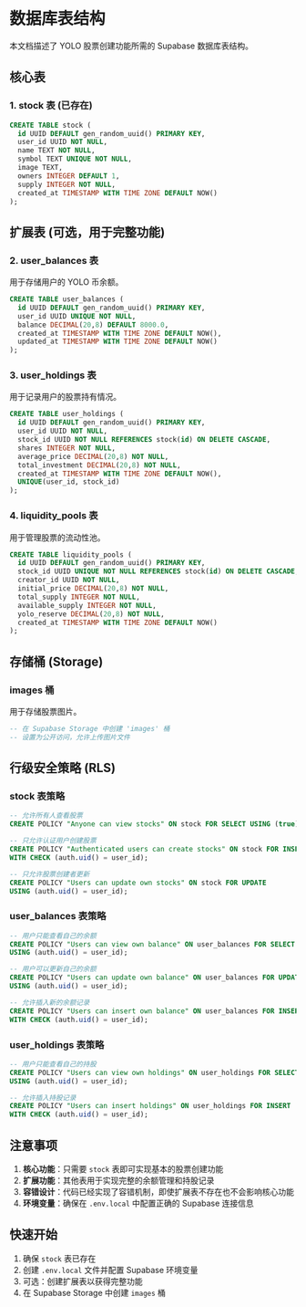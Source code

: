 # 数据库表结构

本文档描述了 YOLO 股票创建功能所需的 Supabase 数据库表结构。

## 核心表

### 1. stock 表 (已存在)
```sql
CREATE TABLE stock (
  id UUID DEFAULT gen_random_uuid() PRIMARY KEY,
  user_id UUID NOT NULL,
  name TEXT NOT NULL,
  symbol TEXT UNIQUE NOT NULL,
  image TEXT,
  owners INTEGER DEFAULT 1,
  supply INTEGER NOT NULL,
  created_at TIMESTAMP WITH TIME ZONE DEFAULT NOW()
);
```

## 扩展表 (可选，用于完整功能)

### 2. user_balances 表
用于存储用户的 YOLO 币余额。

```sql
CREATE TABLE user_balances (
  id UUID DEFAULT gen_random_uuid() PRIMARY KEY,
  user_id UUID UNIQUE NOT NULL,
  balance DECIMAL(20,8) DEFAULT 8000.0,
  created_at TIMESTAMP WITH TIME ZONE DEFAULT NOW(),
  updated_at TIMESTAMP WITH TIME ZONE DEFAULT NOW()
);
```

### 3. user_holdings 表
用于记录用户的股票持有情况。

```sql
CREATE TABLE user_holdings (
  id UUID DEFAULT gen_random_uuid() PRIMARY KEY,
  user_id UUID NOT NULL,
  stock_id UUID NOT NULL REFERENCES stock(id) ON DELETE CASCADE,
  shares INTEGER NOT NULL,
  average_price DECIMAL(20,8) NOT NULL,
  total_investment DECIMAL(20,8) NOT NULL,
  created_at TIMESTAMP WITH TIME ZONE DEFAULT NOW(),
  UNIQUE(user_id, stock_id)
);
```

### 4. liquidity_pools 表
用于管理股票的流动性池。

```sql
CREATE TABLE liquidity_pools (
  id UUID DEFAULT gen_random_uuid() PRIMARY KEY,
  stock_id UUID UNIQUE NOT NULL REFERENCES stock(id) ON DELETE CASCADE,
  creator_id UUID NOT NULL,
  initial_price DECIMAL(20,8) NOT NULL,
  total_supply INTEGER NOT NULL,
  available_supply INTEGER NOT NULL,
  yolo_reserve DECIMAL(20,8) NOT NULL,
  created_at TIMESTAMP WITH TIME ZONE DEFAULT NOW()
);
```

## 存储桶 (Storage)

### images 桶
用于存储股票图片。

```sql
-- 在 Supabase Storage 中创建 'images' 桶
-- 设置为公开访问，允许上传图片文件
```

## 行级安全策略 (RLS)

### stock 表策略
```sql
-- 允许所有人查看股票
CREATE POLICY "Anyone can view stocks" ON stock FOR SELECT USING (true);

-- 只允许认证用户创建股票
CREATE POLICY "Authenticated users can create stocks" ON stock FOR INSERT 
WITH CHECK (auth.uid() = user_id);

-- 只允许股票创建者更新
CREATE POLICY "Users can update own stocks" ON stock FOR UPDATE 
USING (auth.uid() = user_id);
```

### user_balances 表策略
```sql
-- 用户只能查看自己的余额
CREATE POLICY "Users can view own balance" ON user_balances FOR SELECT 
USING (auth.uid() = user_id);

-- 用户可以更新自己的余额
CREATE POLICY "Users can update own balance" ON user_balances FOR UPDATE 
USING (auth.uid() = user_id);

-- 允许插入新的余额记录
CREATE POLICY "Users can insert own balance" ON user_balances FOR INSERT 
WITH CHECK (auth.uid() = user_id);
```

### user_holdings 表策略
```sql
-- 用户只能查看自己的持股
CREATE POLICY "Users can view own holdings" ON user_holdings FOR SELECT 
USING (auth.uid() = user_id);

-- 允许插入持股记录
CREATE POLICY "Users can insert holdings" ON user_holdings FOR INSERT 
WITH CHECK (auth.uid() = user_id);
```

## 注意事项

1. **核心功能**：只需要 `stock` 表即可实现基本的股票创建功能
2. **扩展功能**：其他表用于实现完整的余额管理和持股记录
3. **容错设计**：代码已经实现了容错机制，即使扩展表不存在也不会影响核心功能
4. **环境变量**：确保在 `.env.local` 中配置正确的 Supabase 连接信息

## 快速开始

1. 确保 `stock` 表已存在
2. 创建 `.env.local` 文件并配置 Supabase 环境变量
3. 可选：创建扩展表以获得完整功能
4. 在 Supabase Storage 中创建 `images` 桶